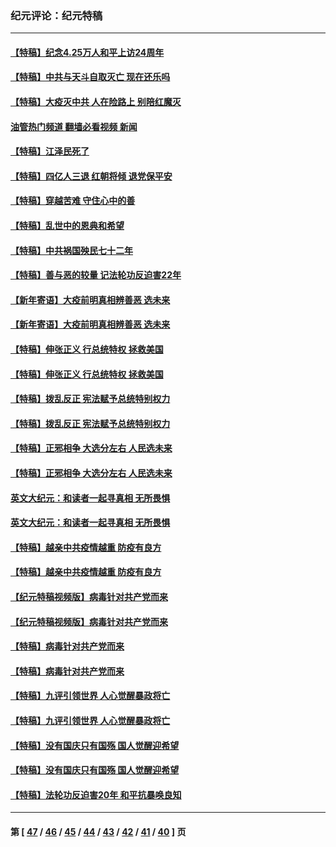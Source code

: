 ### 纪元评论：纪元特稿
---
#### [【特稿】纪念4.25万人和平上访24周年](../../pages/nsc424/n13980883.md?05090330) 
#### [【特稿】中共与天斗自取灭亡 现在还乐吗](../../pages/nsc424/n13897482.md?05090330) 
#### [【特稿】大疫灭中共 人在险路上 别陪红魔灭](../../pages/nsc424/n13890697.md?05090330) 
#### [油管热门频道 翻墙必看视频 新闻](ok?05090330)
#### [【特稿】江泽民死了](../../pages/nsc424/n13876300.md?05090330) 
#### [【特稿】四亿人三退 红朝将倾 退党保平安](../../pages/nsc424/n13794378.md?05090330) 
#### [【特稿】穿越苦难 守住心中的善](../../pages/nsc424/n13784979.md?05090330) 
#### [【特稿】乱世中的恩典和希望](../../pages/nsc424/n13734687.md?05090330) 
#### [【特稿】中共祸国殃民七十二年](../../pages/nsc424/n13272607.md?05090330) 
#### [【特稿】善与恶的较量 记法轮功反迫害22年](../../pages/nsc424/n13086597.md?05090330) 
#### [【新年寄语】大疫前明真相辨善恶 选未来](../../pages/nsc424/n12660855.md?05090330) 
#### [【新年寄语】大疫前明真相辨善恶 选未来](../../pages/nsc424/n12660855.md?05090330) 
#### [【特稿】伸张正义 行总统特权 拯救美国](../../pages/nsc424/n12616806.md?05090330) 
#### [【特稿】伸张正义 行总统特权 拯救美国](../../pages/nsc424/n12616806.md?05090330) 
#### [【特稿】拨乱反正 宪法赋予总统特别权力](../../pages/nsc424/n12598306.md?05090330) 
#### [【特稿】拨乱反正 宪法赋予总统特别权力](../../pages/nsc424/n12598306.md?05090330) 
#### [【特稿】正邪相争 大选分左右 人民选未来](../../pages/nsc424/n12545208.md?05090330) 
#### [【特稿】正邪相争 大选分左右 人民选未来](../../pages/nsc424/n12545208.md?05090330) 
#### [英文大纪元：和读者一起寻真相 无所畏惧](../../pages/nsc424/n12542027.md?05090330) 
#### [英文大纪元：和读者一起寻真相 无所畏惧](../../pages/nsc424/n12542027.md?05090330) 
#### [【特稿】越亲中共疫情越重 防疫有良方](../../pages/nsc424/n12042989.md?05090330) 
#### [【特稿】越亲中共疫情越重 防疫有良方](../../pages/nsc424/n12042989.md?05090330) 
#### [【纪元特稿视频版】病毒针对共产党而来](../../pages/nsc424/n11977328.md?05090330) 
#### [【纪元特稿视频版】病毒针对共产党而来](../../pages/nsc424/n11977328.md?05090330) 
#### [【特稿】病毒针对共产党而来](../../pages/nsc424/n11928818.md?05090330) 
#### [【特稿】病毒针对共产党而来](../../pages/nsc424/n11928818.md?05090330) 
#### [【特稿】九评引领世界 人心觉醒暴政将亡](../../pages/nsc424/n11660496.md?05090330) 
#### [【特稿】九评引领世界 人心觉醒暴政将亡](../../pages/nsc424/n11660496.md?05090330) 
#### [【特稿】没有国庆只有国殇 国人觉醒迎希望](../../pages/nsc424/n11549354.md?05090330) 
#### [【特稿】没有国庆只有国殇 国人觉醒迎希望](../../pages/nsc424/n11549354.md?05090330) 
#### [【特稿】法轮功反迫害20年 和平抗暴唤良知](../../pages/nsc424/n11389135.md?05090330) 

---
#### 第 [ [47](./47.md?05090330) / [46](./46.md?05090330) / [45](./45.md?05090330) / [44](./44.md?05090330) / [43](./43.md?05090330) / [42](./42.md?05090330) / [41](./41.md?05090330) / [40](./40.md?05090330) ] 页
